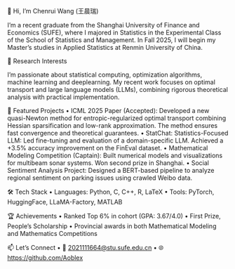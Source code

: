 👋 Hi, I’m Chenrui Wang (王晨瑞)

I’m a recent graduate from the Shanghai University of Finance and Economics (SUFE), where I majored in Statistics in the Experimental Class of the School of Statistics and Management. In Fall 2025, I will begin my Master’s studies in Applied Statistics at Renmin University of China.

🔬 Research Interests

I’m passionate about statistical computing, optimization algorithms, machine learning and deeplearning. My recent work focuses on optimal transport and large language models (LLMs), combining rigorous theoretical analysis with practical implementation.

📌 Featured Projects
	•	ICML 2025 Paper (Accepted): Developed a new quasi-Newton method for entropic-regularized optimal transport combining Hessian sparsification and low-rank approximation. The method ensures fast convergence and theoretical guarantees.
	•	StatChat: Statistics-Focused LLM: Led fine-tuning and evaluation of a domain-specific LLM. Achieved a +3.5% accuracy improvement on the FinEval dataset.
	•	Mathematical Modeling Competition (Captain): Built numerical models and visualizations for multibeam sonar systems. Won second prize in Shanghai.
	•	Social Sentiment Analysis Project: Designed a BERT-based pipeline to analyze regional sentiment on parking issues using crawled Weibo data.

🛠 Tech Stack
	•	Languages: Python, C, C++, R, LaTeX
	•	Tools: PyTorch, HuggingFace, LLaMA-Factory, MATLAB

🏆 Achievements
	•	Ranked Top 6% in cohort (GPA: 3.67/4.0)
	•	First Prize, People’s Scholarship
	•	Provincial awards in both Mathematical Modeling and Mathematics Competitions

📫 Let’s Connect
	•	📧 2021111664@stu.sufe.edu.cn
	•	🌐 https://github.com/Aoblex
